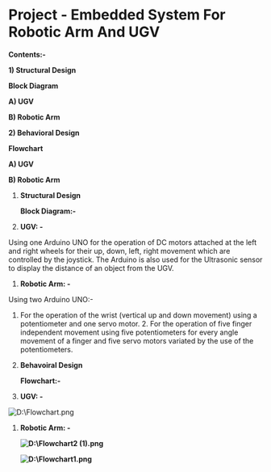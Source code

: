 # Project - Embedded System For Robotic Arm And UGV

**Contents:-**

**1) Structural Design**

**Block Diagram**

**A) UGV**

**B) Robotic Arm**

**2) Behavioral Design**

**Flowchart**

**A) UGV**

**B) Robotic Arm**

1.  **Structural Design**

    **Block Diagram:-**

2.  **UGV: -**

Using one Arduino UNO for the operation of DC motors attached at the left and
right wheels for their up, down, left, right movement which are controlled by
the joystick. The Arduino is also used for the Ultrasonic sensor to display the
distance of an object from the UGV.

1.  **Robotic Arm: -**

Using two Arduino UNO:-

1.  For the operation of the wrist (vertical up and down movement) using a
    potentiometer and one servo motor. 2. For the operation of five finger
    independent movement using five potentiometers for every angle movement of a
    finger and five servo motors variated by the use of the potentiometers.

2.  **Behavoiral Design**

    **Flowchart:-**

3.  **UGV: -**

![D:\\Flowchart.png](media/cb9d12369c860365578a7e787b7cb478.png)

1.  **Robotic Arm: -**

    **![D:\\Flowchart2 (1).png](media/3d95be0322e4f0fd1cc9758202388da1.png)**

    **![D:\\Flowchart1.png](media/d87fd53be0763c31d5544257044f8c40.png)**
